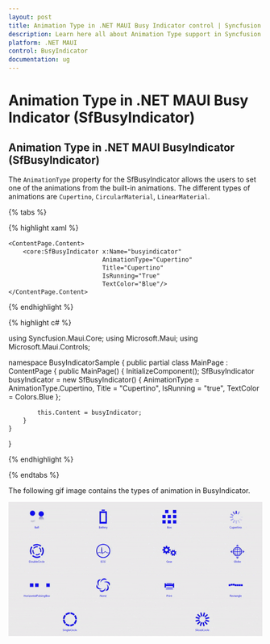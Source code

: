 ```yaml
---
layout: post
title: Animation Type in .NET MAUI Busy Indicator control | Syncfusion
description: Learn here all about Animation Type support in Syncfusion .NET MAUI Busy Indicator (SfBusyIndicator) control and more.
platform: .NET MAUI
control: BusyIndicator
documentation: ug
---
```

# Animation Type in .NET MAUI Busy Indicator (SfBusyIndicator)

## Animation Type in .NET MAUI BusyIndicator (SfBusyIndicator)

The `AnimationType` property for the SfBusyIndicator allows the users to set one of the animations from the built-in animations. The different types of animations are `Cupertino`, `CircularMaterial`, `LinearMaterial`.

{% tabs %}

{% highlight xaml %}

<?xml version="1.0" encoding="utf-8" ?>
<ContentPage xmlns="http://schemas.microsoft.com/dotnet/2021/maui"
             xmlns:x="http://schemas.microsoft.com/winfx/2009/xaml"
             xmlns:core="clr-namespace:Syncfusion.Maui.Core;assembly=Syncfusion.Maui.Core"
             x:Class="BusyIndicatorSample.MainPage">

    <ContentPage.Content>
        <core:SfBusyIndicator x:Name="busyindicator"
                              AnimationType="Cupertino"
                              Title="Cupertino"
                              IsRunning="True"
							  TextColor="Blue"/>
    </ContentPage.Content>
</ContentPage>


{% endhighlight %}

{% highlight c# %}

using Syncfusion.Maui.Core;
using Microsoft.Maui;
using Microsoft.Maui.Controls;

namespace BusyIndicatorSample
{
    public partial class MainPage : ContentPage
    {
        public MainPage()
        {
            InitializeComponent();
            SfBusyIndicator busyIndicator = new SfBusyIndicator()
            {
                AnimationType = AnimationType.Cupertino,
                Title = "Cupertino",
                IsRunning = "true",
                TextColor = Colors.Blue
            };

            this.Content = busyIndicator;
        }
    }
}

{% endhighlight %}

{% endtabs %}

The following gif image contains the types of animation in BusyIndicator.

![AnimationTypes](images/animationtypes.gif)
